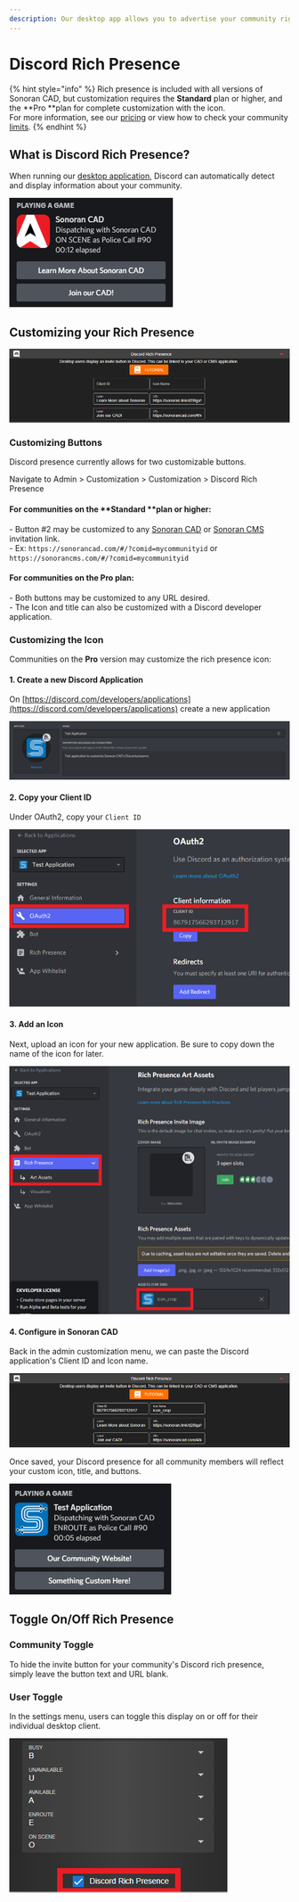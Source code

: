 ```yaml
---
description: Our desktop app allows you to advertise your community right in Discord!
---
```


# Discord Rich Presence

{% hint style="info" %}
Rich presence is included with all versions of Sonoran CAD, but customization requires the **Standard** plan or higher, and the **Pro **plan for complete customization with the icon.\
For more information, see our [pricing](../pricing/faq/) or view how to check your community [limits](../tutorials/getting-started/view-your-limits.md).
{% endhint %}

## What is Discord Rich Presence?

When running our [desktop application](../downloads/), Discord can automatically detect and display information about your community.

![Sonoran CAD - Discord Rich Presence](<../.gitbook/assets/image (212).png>)

## Customizing your Rich Presence

![Sonoran CAD - Discord Presence Customization](<../.gitbook/assets/image (214).png>)

### Customizing Buttons

Discord presence currently allows for two customizable buttons.

Navigate to Admin > Customization > Customization > Discord Rich Presence

#### For communities on the **Standard **plan or higher:

\- Button #2 may be customized to any [Sonoran CAD](../tutorials/customization/custom-login-page.md#in-game-tablet) or [Sonoran CMS](https://info.sonorancms.com/why-choose-sonoran-cms/why-choose-sonoran-cms) invitation link.\
\- Ex: `https://sonorancad.com/#/?comid=mycommunityid` or `https://sonorancms.com/#/?comid=mycommunityid`

#### For communities on the Pro plan:

\- Both buttons may be customized to any URL desired.\
\- The Icon and title can also be customized with a Discord developer application.

### Customizing the Icon

Communities on the **Pro** version may customize the rich presence icon:

#### 1. Create a new Discord Application

On [https://discord.com/developers/applications](https://discord.com/developers/applications) create a new application

![Discord Developer - New Application](<../.gitbook/assets/image (215).png>)

#### 2. Copy your Client ID

Under OAuth2, copy your `Client ID`&#x20;

![Discord Developer - Application Client ID](<../.gitbook/assets/image (216).png>)

#### 3. Add an Icon

Next, upload an icon for your new application. Be sure to copy down the name of the icon for later.

![Discord Developer - Application Icon](<../.gitbook/assets/image (217).png>)

#### 4. Configure in Sonoran CAD

Back in the admin customization menu, we can paste the Discord application's Client ID and Icon name.

![Sonoran CAD - Custom Discord Presence Config](<../.gitbook/assets/image (218).png>)

Once saved, your Discord presence for all community members will reflect your custom icon, title, and buttons.

![Sonoran CAD - Custom Discord Presence View](<../.gitbook/assets/image (219).png>)

## Toggle On/Off Rich Presence

### Community Toggle

To hide the invite button for your community's Discord rich presence, simply leave the button text and URL blank.

### User Toggle

In the settings menu, users can toggle this display on or off for their individual desktop client.

![Sonoran CAD Settings - Disable Discord's Rich Presence](<../.gitbook/assets/image (213).png>)
